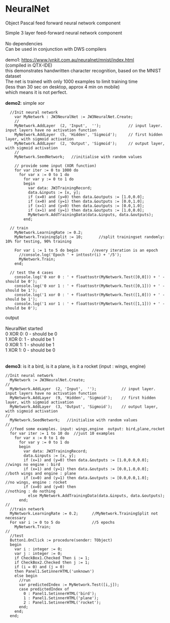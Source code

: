 # NeuralNet
Object Pascal feed forward neural network component

Simple 3 layer feed-forward neural network component\
\
No dependencies\
Can be used in conjunction with DWS compilers\
\
demo1: https://www.lynkit.com.au/neuralnet/mnist/index.html <br>
(compiled in QTX-IDE)
\
this demonstrates handwritten character recognition, based on the MNIST dataset\
The net is trained with only 1000 examples to limit training time\
(less than 30 sec on desktop, approx 4 min on mobile)\
which means it is not perfect.\
\
<b>demo2</b>: simple xor
```
  //Init neural network
    var MyNetwork : JW3NeuralNet := JW3NeuralNet.Create;
    //
    MyNetwork.AddLayer  (2, 'Input',  '');            // input layer. input layers have no activation function
    MyNetwork.AddLayer  (5, 'Hidden', 'Sigmoid');     // first hidden layer, with sigmoid activation
    MyNetwork.AddLayer  (2, 'Output', 'Sigmoid');     // output layer, with sigmoid activation
    //
    MyNetwork.SeedNetwork;   //initialise with random values

    // provide some input (XOR function)
    for var iter := 0 to 1000 do
      for var x := 0 to 1 do
        for var y := 0 to 1 do
        begin
          var data: JW3TrainingRecord;
          data.&inputs := [x, y];
          if (x=0) and (y=0) then data.&outputs := [1.0,0.0];
          if (x=0) and (y=1) then data.&outputs := [0.0,1.0];
          if (x=1) and (y=0) then data.&outputs := [0.0,1.0];
          if (x=1) and (y=1) then data.&outputs := [1.0,0.0];
          MyNetwork.AddTrainingData(data.&inputs, data.&outputs);
        end;

  // train
    MyNetwork.LearningRate := 0.2;
    MyNetwork.TrainingSplit := 10;       //split trainingset randomly: 10% for testing, 90% training

    For var i := 1 to 5 do begin      //every iteration is an epoch
      //console.log('Epoch ' + inttostr(i) + '/5');
      MyNetwork.Train;
    end;

  // test the 4 cases
    console.log('0 xor 0 : ' + floattostr(MyNetwork.Test([0,0])) + ' - should be 0');
    console.log('0 xor 1 : ' + floattostr(MyNetwork.Test([0,1])) + ' - should be 1');
    console.log('1 xor 0 : ' + floattostr(MyNetwork.Test([1,0])) + ' - should be 1');
    console.log('1 xor 1 : ' + floattostr(MyNetwork.Test([1,1])) + ' - should be 0');

  ```
output\
\
NeuralNet started\
0 XOR 0: 0 - should be 0\
1 XOR 0: 1 - should be 1\
0 XOR 1: 1 - should be 1\
1 XOR 1: 0 - should be 0\
\
\
<b>demo3</b>: is it a bird, is it a plane, is it a rocket (input : wings, engine)
```
//Init neural network
  MyNetwork := JW3NeuralNet.Create;
//
  MyNetwork.AddLayer  (2, 'Input',  '');           // input layer. input layers have no activation function
  MyNetwork.AddLayer  (9, 'Hidden', 'Sigmoid');    // first hidden layer, with sigmoid activation
  MyNetwork.AddLayer  (3, 'Output', 'Sigmoid');    // output layer, with sigmoid activation
//
  MyNetwork.SeedNetwork;   //initialise with random values
//
  //feed some examples. input: wings,engine  output: bird,plane,rocket
  for var iter := 1 to 10 do  //just 10 examples
    for var x := 0 to 1 do
      for var y := 0 to 1 do
      begin
        var data: JW3TrainingRecord;
        data.&inputs := [x, y];
        if (x=1) and (y=0) then data.&outputs := [1.0,0.0,0.0];    //wings no engine : bird
        if (x=1) and (y=1) then data.&outputs := [0.0,1.0,0.0];    //both wings and engine : plane
        if (x=0) and (y=1) then data.&outputs := [0.0,0.0,1.0];    //no wings, engine : rocket
        if (x=0) and (y=0) then                                    //nothing : do nothing
          else MyNetwork.AddTrainingData(data.&inputs, data.&outputs);
      end;
//
  //train network
  MyNetwork.LearningRate := 0.2;      //MyNetwork.TrainingSplit not necessary
  For var i := 0 to 5 do              //5 epochs
    MyNetwork.Train;
//
  //test
  Button1.OnClick := procedure(sender: TObject)
  begin
    var i : integer := 0;
    var j : integer := 0;
    if CheckBox1.Checked Then i := 1;
    if CheckBox2.Checked then j := 1;
    if (i = 0) and (j = 0)
    then Panel1.SetinnerHTML('unknown')
    else begin
      //run
      var predictedIndex := MyNetwork.Test([i,j]);
      case predictedIndex of
        0 : Panel1.SetinnerHTML('bird');
        1 : Panel1.SetinnerHTML('plane');
        2 : Panel1.SetinnerHTML('rocket');
      end;
    end;
  end;
  ```
